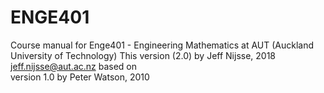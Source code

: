 # ENGE401
Course manual for Enge401 - Engineering Mathematics at 
AUT (Auckland University of Technology)
This version (2.0) by Jeff Nijsse, 2018
<jeff.nijsse@aut.ac.nz>
based on                                                             
version 1.0 by Peter Watson, 2010                                    

